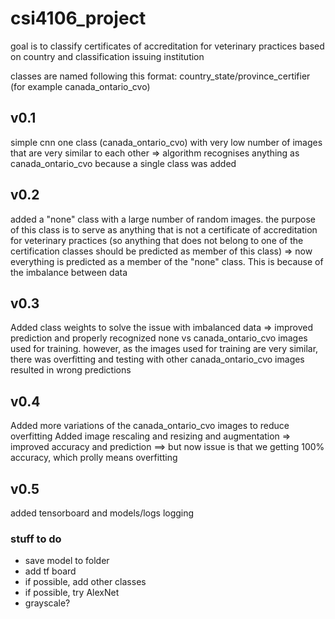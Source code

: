# csi4106_project

goal is to classify certificates of accreditation for veterinary practices based on country and classification issuing institution

classes are named following this format: country_state/province_certifier (for example canada_ontario_cvo)

## v0.1

simple cnn
one class (canada_ontario_cvo) with very low number of images that are very similar to each other
=> algorithm recognises anything as canada_ontario_cvo because a single class was added

## v0.2

added a "none" class with a large number of random images. the purpose of this class is to serve as anything that is not a certificate of accreditation for veterinary practices (so anything that does not belong to one of the certification classes should be predicted as member of this class)
=> now everything is predicted as a member of the "none" class. This is because of the imbalance between data

## v0.3

Added class weights to solve the issue with imbalanced data
=> improved prediction and properly recognized none vs canada_ontario_cvo images used for training. however, as the images used for training are very similar, there was overfitting and testing with other canada_ontario_cvo images resulted in wrong predictions

## v0.4

Added more variations of the canada_ontario_cvo images to reduce overfitting
Added image rescaling and resizing and augmentation
=> improved accuracy and prediction
==> but now issue is that we getting 100% accuracy, which prolly means overfitting

## v0.5

added tensorboard and models/logs logging

### stuff to do

- save model to folder
- add tf board
- if possible, add other classes
- if possible, try AlexNet
- grayscale?
